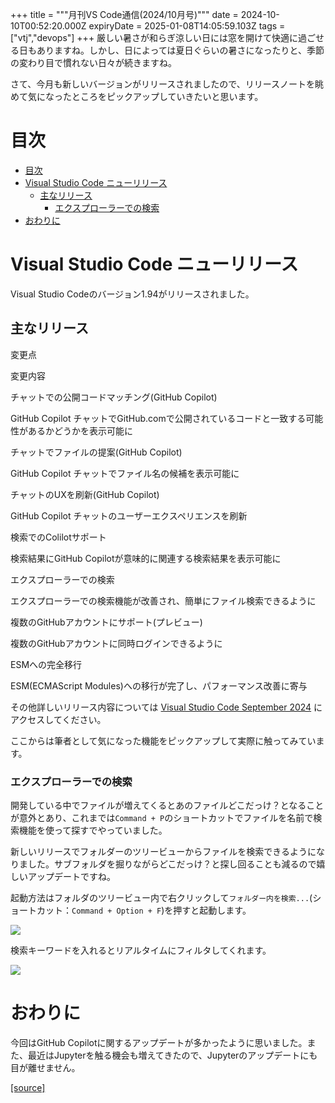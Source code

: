 +++
title = """月刊VS Code通信(2024/10月号)"""
date = 2024-10-10T00:52:20.000Z
expiryDate = 2025-01-08T14:05:59.103Z
tags = ["vtj","devops"]
+++
厳しい暑さが和らぎ涼しい日には窓を開けて快適に過ごせる日もありますね。しかし、日によっては夏日ぐらいの暑さになったりと、季節の変わり目で慣れない日々が続きますね。

さて、今月も新しいバージョンがリリースされましたので、リリースノートを眺めて気になったところをピックアップしていきたいと思います。

目次
==

*   [目次](#目次)
*   [Visual Studio Code ニューリリース](#Visual-Studio-Code-ニューリリース)
    *   [主なリリース](#主なリリース)
        *   [エクスプローラーでの検索](#エクスプローラーでの検索)
*   [おわりに](#おわりに)

Visual Studio Code ニューリリース
==========================

Visual Studio Codeのバージョン1.94がリリースされました。

主なリリース
------

変更点

変更内容

チャットでの公開コードマッチング(GitHub Copilot)

GitHub Copilot チャットでGitHub.comで公開されているコードと一致する可能性があるかどうかを表示可能に

チャットでファイルの提案(GitHub Copilot)

GitHub Copilot チャットでファイル名の候補を表示可能に

チャットのUXを刷新(GitHub Copilot)

GitHub Copilot チャットのユーザーエクスペリエンスを刷新

検索でのColilotサポート

検索結果にGitHub Copilotが意味的に関連する検索結果を表示可能に

エクスプローラーでの検索

エクスプローラーでの検索機能が改善され、簡単にファイル検索できるように

複数のGitHubアカウントにサポート(プレビュー)

複数のGitHubアカウントに同時ログインできるように

ESMへの完全移行

ESM(ECMAScript Modules)への移行が完了し、パフォーマンス改善に寄与

その他詳しいリリース内容については [Visual Studio Code September 2024](https://code.visualstudio.com/updates/v1_94) にアクセスしてください。

ここからは筆者として気になった機能をピックアップして実際に触ってみています。

### エクスプローラーでの検索

開発している中でファイルが増えてくるとあのファイルどこだっけ？となることが意外とあり、これまでは`Command + P`のショートカットでファイルを名前で検索機能を使って探すでやっていました。

新しいリリースでフォルダーのツリービューからファイルを検索できるようになりました。サブフォルダを掘りながらどこだっけ？と探し回ることも減るので嬉しいアップデートですね。

起動方法はフォルダのツリービュー内で右クリックして`フォルダー内を検索...`(ショートカット：`Command + Option + F`)を押すと起動します。

![](https://cdn-ak.f.st-hatena.com/images/fotolife/v/virtualtech/20241010/20241010095221.png)

検索キーワードを入れるとリアルタイムにフィルタしてくれます。

![](https://cdn-ak.f.st-hatena.com/images/fotolife/v/virtualtech/20241010/20241010095225.png)

おわりに
====

今回はGitHub Copilotに関するアップデートが多かったように思いました。また、最近はJupyterを触る機会も増えてきたので、Jupyterのアップデートにも目が離せません。

[[source]](https://devops-blog.virtualtech.jp/entry/20241010/1728521540)
